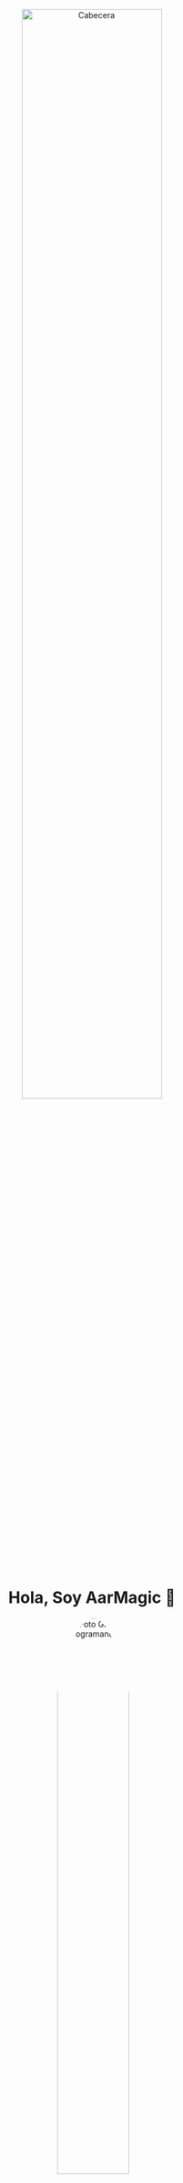 <p align="center">
      <img width="70%"  src="https://i.ibb.co/JQs4Qqh/220122-ezgif-com-gif-to-webp-converter.webp" alt="Cabecera" />
</p>


<h1 align="center"><b>Hola, Soy AarMagic 👋</b></h1>

<p align="center">
  <img align="center"  src=""  />
      <img width="50%" style="border-radius: 50%"  src="https://i.ibb.co/Bgbsm1H/gato-programando.gif" alt="Foto Gato Programando"  />
</p>

<h4 align="center"><b>✨One more step ✨</b></h4>
<p align="center">
  <a href="https://www.linkedin.com/in/aarón-carrera-pascual-4a9a1126b">
    <svg xmlns="http://www.w3.org/2000/svg"  height="50" viewBox="0 0 48 48" alt="LinkedIn">
      <path fill="#0288D1" d="M42,37c0,2.762-2.238,5-5,5H11c-2.761,0-5-2.238-5-5V11c0-2.762,2.239-5,5-5h26c2.762,0,5,2.238,5,5V37z"></path>
      <path fill="#FFF" d="M12 19H17V36H12zM14.485 17h-.028C12.965 17 12 15.888 12 14.499 12 13.08 12.995 12 14.514 12c1.521 0 2.458 1.08 2.486 2.499C17 15.887 16.035 17 14.485 17zM36 36h-5v-9.099c0-2.198-1.225-3.698-3.192-3.698-1.501 0-2.313 1.012-2.707 1.99C24.957 25.543 25 26.511 25 27v9h-5V19h5v2.616C25.721 20.5 26.85 19 29.738 19c3.578 0 6.261 2.25 6.261 7.274L36 36 36 36z"></path>
</svg>
  </a>
  <a href="mailto:aarcarpas@gmail.com?subject=Hola%20Sumanth">
    <svg xmlns="http://www.w3.org/2000/svg" height="50" viewBox="0 0 48 48">
<path fill="#4caf50" d="M45,16.2l-5,2.75l-5,4.75L35,40h7c1.657,0,3-1.343,3-3V16.2z"></path><path fill="#1e88e5" d="M3,16.2l3.614,1.71L13,23.7V40H6c-1.657,0-3-1.343-3-3V16.2z"></path><polygon fill="#e53935" points="35,11.2 24,19.45 13,11.2 12,17 13,23.7 24,31.95 35,23.7 36,17"></polygon><path fill="#c62828" d="M3,12.298V16.2l10,7.5V11.2L9.876,8.859C9.132,8.301,8.228,8,7.298,8h0C4.924,8,3,9.924,3,12.298z"></path><path fill="#fbc02d" d="M45,12.298V16.2l-10,7.5V11.2l3.124-2.341C38.868,8.301,39.772,8,40.702,8h0 C43.076,8,45,9.924,45,12.298z"></path>
</svg>
  </a>
</p>

---

### Sobre mí

<ul style="list-style: none">
  <li>📗 Actualmente estoy estudiando Desarrollo de Aplicaciones Web.</li>
  <li>🚀 Me encanta colaborar en proyectos y mejorar mis conocimientos poniéndolos a prueba.</li>
  <li>🤝 Me gusta ofrecer mi ayuda siempre.</li>
  <li>🔍 Disfruto explorar de las últimas novedades y sumergirme en ellas.</li>
</ul>

---

## Tecnologías y Herramientas 🛠️

- **Desarrollo Web**: HTML5, CSS3, JavaScript
- **Bases de Datos**: MySQL
- **Control de Versiones**: Git, GitHub
- **Lenguajes de Programación**: C#
- **Herramientas Frontend**: Astro, Tailwind CSS

¡Estoy siempre abierto a explorar nuevas tecnologías y herramientas para mejorar mis habilidades!

---

### Estadísticas de GitHub

![Estadisticas](https://github-readme-stats.vercel.app/api?username=aarmagic&theme=midnight-purple&show_icons=true)

![Top Langs](https://github-readme-stats.vercel.app/api/top-langs/?username=aarmagic&theme=midnight-purple)
---
